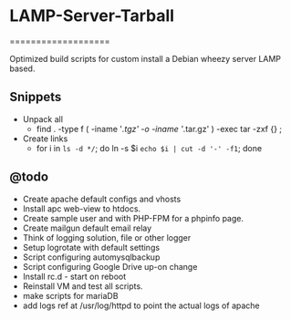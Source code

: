 # LAMP-Server-Tarball
===================

Optimized build scripts for custom install a Debian wheezy server LAMP based.

## Snippets
  - Unpack all
    - find . -type f \( -iname '*.tgz' -o -iname '*.tar.gz' \) -exec tar -zxf {} \;
  - Create links
    - for i in `ls -d */`; do ln -s $i `echo $i | cut -d '-' -f1`; done

## @todo
  - Create apache default configs and vhosts
  - Install apc web-view to htdocs.
  - Create sample user and with PHP-FPM for a phpinfo page.
  - Create mailgun default email relay
  - Think of logging solution, file or other logger
  - Setup logrotate with default settings
  - Script configuring automysqlbackup
  - Script configuring Google Drive up-on change
  - Install rc.d - start on reboot
  - Reinstall VM and test all scripts.
  - make scripts for mariaDB
  - add logs ref at /usr/log/httpd to point the actual logs of apache
